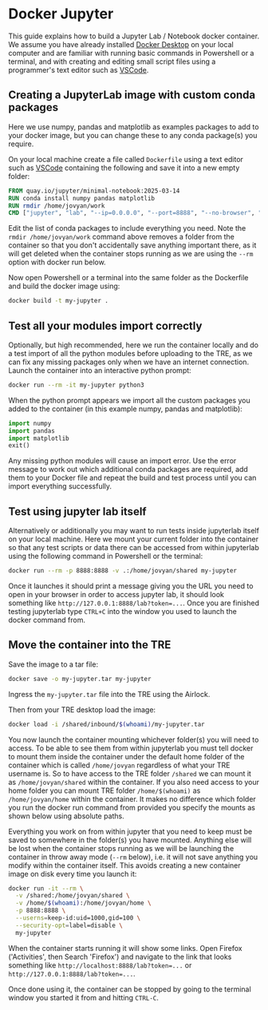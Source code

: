 # Docker Jupyter
This guide explains how to build a Jupyter Lab / Notebook docker container. We assume you have already installed [Docker Desktop](https://www.docker.com/products/docker-desktop/) on your local computer and are familiar with running basic commands in Powershell or a terminal, and with creating and editing small script files using a programmer's text editor such as [VSCode](https://code.visualstudio.com/).

## Creating a JupyterLab image with custom conda packages
Here we use numpy, pandas and matplotlib as examples packages to add to your docker image, but you can change these to any conda package(s) you require.

On your local machine create a file called `Dockerfile` using a text editor such as [VSCode](https://code.visualstudio.com/) containing the following and save it into a new empty folder:

```Dockerfile
FROM quay.io/jupyter/minimal-notebook:2025-03-14
RUN conda install numpy pandas matplotlib
RUN rmdir /home/jovyan/work
CMD ["jupyter", "lab", "--ip=0.0.0.0", "--port=8888", "--no-browser", "--allow-root"]
```

Edit the list of conda packages to include everything you need. Note the `rmdir /home/jovyan/work` command above removes a folder from the container so that you don't accidentally save anything important there, as it will get deleted when the container stops running as we are using the `--rm` option with docker run below.

Now open Powershell or a terminal into the same folder as the Dockerfile and build the docker image using:
```bash
docker build -t my-jupyter .
```

## Test all your modules import correctly
Optionally, but high recommended, here we run the container locally and do a test import of all the python modules before uploading to the TRE, as we can fix any missing packages only when we have an internet connection. Launch the container into an interactive python prompt:

```bash
docker run --rm -it my-jupyter python3
```

When the python prompt appears we import all the custom packages you added to the container (in this example numpy, pandas and matplotlib):

```python
import numpy
import pandas
import matplotlib
exit()
```

Any missing python modules will cause an import error. Use the error message to work out which additional conda packages are required, add them to your Docker file and repeat the build and test process until you can import everything successfully.

## Test using jupyter lab itself
Alternatively or additionally you may want to run tests inside jupyterlab itself on your local machine. Here we mount your current folder into the container so that any test scripts or data there can be accessed from within jupyterlab using the following command in Powershell or the terminal:

```bash
docker run --rm -p 8888:8888 -v .:/home/jovyan/shared my-jupyter
```

Once it launches it should print a message giving you the URL you need to open in your browser in order to access jupyter lab, it should look something like `http://127.0.0.1:8888/lab?token=...`. Once you are finished testing jupyterlab type `CTRL+C` into the window you used to launch the docker command from.

## Move the container into the TRE

Save the image to a tar file:
```bash
docker save -o my-jupyter.tar my-jupyter
```

Ingress the `my-jupyter.tar` file into the TRE using the Airlock.

Then from your TRE desktop load the image:
```bash
docker load -i /shared/inbound/$(whoami)/my-jupyter.tar
```

You now launch the container mounting whichever folder(s) you will need to access. To be able to see them from within jupyterlab you must tell docker to mount them inside the container under the default home folder of the container which is called `/home/jovyan` regardless of what your TRE username is. So to have access to the TRE folder `/shared` we can mount it as `/home/jovyan/shared` within the container. If you also need access to your home folder you can mount TRE folder `/home/$(whoami)` as `/home/jovyan/home` within the container. It makes no difference which folder you run the docker run command from provided you specify the mounts as shown below using absolute paths.

Everything you work on from within jupyter that you need to keep must be saved to somewhere in the folder(s) you have mounted. Anything else will be lost when the container stops running as we will be launching the container in throw away mode (`--rm` below), i.e. it will not save anything you modify within the container itself. This avoids creating a new container image on disk every time you launch it:

```bash
docker run -it --rm \
  -v /shared:/home/jovyan/shared \
  -v /home/$(whoami):/home/jovyan/home \
  -p 8888:8888 \
  --userns=keep-id:uid=1000,gid=100 \
  --security-opt=label=disable \
  my-jupyter
```

When the container starts running it will show some links. Open Firefox ('Activities', then Search 'Firefox') and navigate to the link that looks something like `http://localhost:8888/lab?token=...` or `http://127.0.0.1:8888/lab?token=...`.

Once done using it, the container can be stopped by going to the terminal window you started it from and hitting `CTRL-C`.